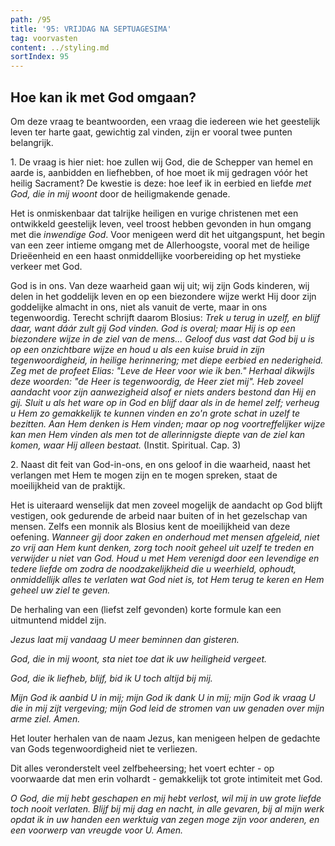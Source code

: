 ```yaml
---
path: /95
title: '95: VRIJDAG NA SEPTUAGESIMA'
tag: voorvasten
content: ../styling.md
sortIndex: 95
---
```


## Hoe kan ik met God omgaan?

Om deze vraag te beantwoorden, een vraag die iedereen wie het geestelijk leven ter harte gaat, gewichtig zal vinden, zijn er vooral twee punten belangrijk.

1\. De vraag is hier niet: hoe zullen wij God, die de Schepper van hemel en aarde is, aanbidden en liefhebben, of hoe moet ik mij gedragen vóór het heilig Sacrament? De kwestie is deze: hoe leef ik in eerbied en liefde _met God, die in mij woont_ door de heiligmakende genade.

Het is onmiskenbaar dat talrijke heiligen en vurige christenen met een ontwikkeld geestelijk leven, veel troost hebben gevonden in hun omgang met die _inwendige God_. Voor menigeen werd dit het uitgangspunt, het begin van een zeer intieme omgang met de Allerhoogste, vooral met de heilige Drieëenheid en een haast onmiddellijke voorbereiding op het mystieke verkeer met God.

God is in ons. Van deze waarheid gaan wij uit; wij zijn Gods kinderen, wij delen in het goddelijk leven en op een biezondere wijze werkt Hij door zijn goddelijke almacht in ons, niet als vanuit de verte, maar in ons tegenwoordig. Terecht schrijft daarom Blosius: _Trek u terug in uzelf, en blijf daar, want dáár zult gij God vinden. God is overal; maar Hij is op een biezondere wijze in de ziel van de mens... Geloof dus vast dat God bij u is op een onzichtbare wijze en houd u als een kuise bruid in zijn tegenwoordigheid, in heilige herinnering; met diepe eerbied en nederigheid. Zeg met de profeet Elias: "Leve de Heer voor wie ik ben." Herhaal dikwijls deze woorden: "de Heer is tegenwoordig, de Heer ziet mij". Heb zoveel aandacht voor zijn aanwezigheid alsof er niets anders bestond dan Hij en gij. Sluit u als het ware op in God en blijf daar als in de hemel zelf; verheug u Hem zo gemakkelijk te kunnen vinden en zo'n grote schat in uzelf te bezitten. Aan Hem denken is Hem vinden; maar op nog voortreffelijker wijze kan men Hem vinden als men tot de allerinnigste diepte van de ziel kan komen, waar Hij alleen bestaat._ (Instit. Spiritual. Cap. 3)

2\. Naast dit feit van God-in-ons, en ons geloof in die waarheid, naast het verlangen met Hem te mogen zijn en te mogen spreken, staat de moeilijkheid van de praktijk.

Het is uiteraard wenselijk dat men zoveel mogelijk de aandacht op God blijft vestigen, ook gedurende de arbeid naar buiten of in het gezelschap van mensen. Zelfs een monnik als Blosius kent de moeilijkheid van deze oefening. _Wanneer gij door zaken en onderhoud met mensen afgeleid, niet zo vrij aan Hem kunt denken, zorg toch nooit geheel uit uzelf te treden en verwijder u niet van God. Houd u met Hem verenigd door een levendige en tedere liefde om zodra de noodzakelijkheid die u weerhield, ophoudt, onmiddellijk alles te verlaten wat God niet is, tot Hem terug te keren en Hem geheel uw ziel te geven._

De herhaling van een (liefst zelf gevonden) korte formule kan een uitmuntend middel zijn.

_Jezus laat mij vandaag U meer beminnen dan gisteren._

_God, die in mij woont, sta niet toe dat ik uw heiligheid vergeet._

_God, die ik liefheb, blijf, bid ik U toch altijd bij mij._

_Mijn God ik aanbid U in mij; mijn God ik dank U in mij; mijn God ik vraag U die in mij zijt vergeving; mijn God leid de stromen van uw genaden over mijn arme ziel. Amen._

Het louter herhalen van de naam Jezus, kan menigeen helpen de gedachte van Gods tegenwoordigheid niet te verliezen.

Dit alles veronderstelt veel zelfbeheersing; het voert echter - op voorwaarde dat men erin volhardt - gemakkelijk tot grote intimiteit met God.

_O God, die mij hebt geschapen en mij hebt verlost, wil mij in uw grote liefde toch nooit verlaten. Blijf bij mij dag en nacht, in alle gevaren, bij al mijn werk opdat ik in uw handen een werktuig van zegen moge zijn voor anderen, en een voorwerp van vreugde voor U. Amen._
